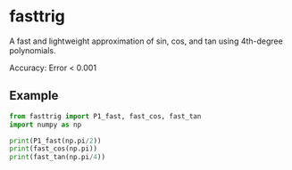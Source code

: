 # fasttrig

A fast and lightweight approximation of sin, cos, and tan using 4th-degree polynomials.

Accuracy: Error < 0.001


## Example

```python
from fasttrig import P1_fast, fast_cos, fast_tan
import numpy as np

print(P1_fast(np.pi/2))  
print(fast_cos(np.pi))   
print(fast_tan(np.pi/4)) 
```